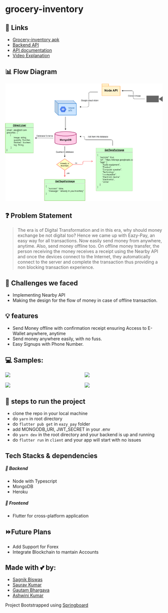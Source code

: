# grocery-inventory

## 🔗 Links
- [Grocery-inventory apk](https://github.com/ankithans/help-me/)
- [Backend API](https://grocery-invent.herokuapp.com/)
- [API documentation](https://documenter.getpostman.com/view/11391372/TVetcSDt)
- [Video Explanation](https://vimeo.com/)

## 📊 Flow Diagram
<img src="https://github.com/ankithans/grocery-inventory/blob/main/abc.png">

## ❓ Problem Statement
> The era is of Digital Transformation and in this era, why should money exchange be not digital too? Hence we came up with Eazy-Pay, an easy way for all transactions. Now easily send money from anywhere, anytime. Also, send money offline too. On offline money transfer, the person receiving the money receives a receipt using the Nearby API and once the devices connect to the Internet, they automatically connect to the server and complete the transaction thus providing a non blocking transaction experience.

## 🤔 Challenges we faced
- Implementing Nearby API
- Making the design for the flow of money in case of offline transaction.

## 💡 features

- Send Money offline with confirmation receipt ensuring Access to E-Wallet anywhere, anytime
- Send money anywhere easily, with no fuss.
- Easy Signups with Phone Number.


## 💻 Samples:

<img src="https://github.com/sbiswas2209/grocery-inventory/blob/main/eazy_pay/Screenshots/HomeScreen.png" width="250"> &nbsp;&nbsp;&nbsp;&nbsp; <img src="https://github.com/sbiswas2209/grocery-inventory/blob/main/eazy_pay/Screenshots/home-ui.gif" width="250" style="float:right"> &nbsp;&nbsp;&nbsp;&nbsp; &nbsp;&nbsp;&nbsp;&nbsp; <img src="" width="250">

<img src="https://github.com/sbiswas2209/grocery-inventory/blob/main/eazy_pay/Screenshots/login.gif" width="250"> &nbsp;&nbsp;&nbsp;&nbsp; <img src="https://github.com/sbiswas2209/grocery-inventory/blob/main/eazy_pay/Screenshots/Send-Screen.png" width="250" style="float:right"> &nbsp;&nbsp;&nbsp;&nbsp; &nbsp;&nbsp;&nbsp;&nbsp; <img src="" width="250">

## 👣 steps to run the project
- clone the repo in your local machine
- do ```yarn``` in root directory
- do ```flutter pub get``` in ```eazy_pay``` folder
- add MONGODB_URI, JWT_SECRET in your .env
- do ```yarn dev``` in the root directory and your backend is up and running
- do ```flutter run``` in ```client``` and your app will start with no issues

## Tech Stacks & dependencies
##### 🤖 Backend
- Node with Typescript
- MongoDB
- Heroku

##### 🌟 Frontend
- Flutter for cross-platform application

## ⏩Future Plans

- Add Support for Forex
- Integrate Blockchain to mantain Accounts

## Made with 💕 by: 
- [Sagnik Biswas](https://github.com/sbiswas2209)
- [Saurav Kumar](https://github.com/microsaurav)
- [Gautam Bhargava](https://github.com/bhargav41)
- [Ashwini Kumar](https://github.com/ashwinikumar01)


Project Bootstrapped using [Springboard](https://github.com/srm-kzilla/springboard)
